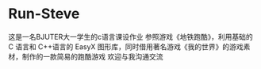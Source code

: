 # Run-Steve
这是一名BJUTER大一学生的c语言课设作业
参照游戏《地铁跑酷》，利用基础的 C 语言和 C++语言的 EasyX 图形库，同时借用著名游戏《我的世界》的游戏素材，制作的一款简易的跑酷游戏
欢迎与我沟通交流
